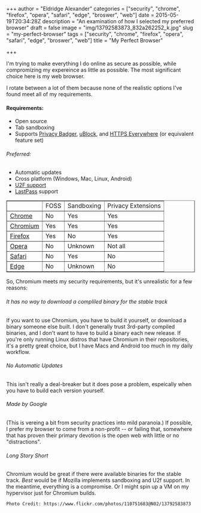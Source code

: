 +++
author = "Eldridge Alexander"
categories = ["security", "chrome", "firefox", "opera", "safari", "edge", "broswer", "web"]
date = 2015-05-19T20:34:28Z
description = "An examination of how I selected my preferred browser"
draft = false
image = "img/13792583873_832a262252_k.jpg"
slug = "my-perfect-browser"
tags = ["security", "chrome", "firefox", "opera", "safari", "edge", "broswer", "web"]
title = "My Perfect Browser"

+++

I'm trying to make everything I do online as secure as possible, while compromizing my expereince as little as possible. The most significant choice here is my web browser.

I rotate between a lot of them because none of the realistic options I've found meet all of my requirements.

#### Requirements:
* Open source
* Tab sandboxing
* Supports [Privacy Badger](https://www.eff.org/privacybadger), [uBlock](https://chrome.google.com/webstore/detail/ublock-origin/cjpalhdlnbpafiamejdnhcphjbkeiagm?hl=en), and [HTTPS Everywhere](https://www.eff.org/HTTPS-EVERYWHERE) (or equivalent feature set)

###### Preferred:
* Automatic updates
* Cross platform (Windows, Mac, Linux, Android)
* [U2F support](https://www.yubico.com/applications/fido/)
* [LastPass](https://lastpass.com/) support

<table border="1">
  <tr>
    <td></td>
    <td>FOSS</td>
    <td>Sandboxing</td>
    <td>Privacy Extensions</td>
  </tr>
  <tr>
    <td><a href="https://www.google.com/chrome/">Chrome</a></td>
    <td>No</td>
    <td>Yes</td>
    <td>Yes</td>
  </tr>
  <tr>
    <td><a href="https://www.chromium.org/">Chromium</a></td>
    <td>Yes</td>
    <td>Yes</td>
    <td>Yes</td>
  </tr>
  <tr>
    <td><a href="https://www.firefox.com">Firefox</a></td>
    <td>Yes</td>
    <td>No</td>
    <td>Yes<Yes/td>
  </tr>
  <tr>
    <td><a href="http://www.opera.com/">Opera</a></td>
    <td>No</td>
    <td>Unknown</td>
    <td>Not all</td>
  </tr>
  <tr>
    <td><a href="https://www.apple.com/safari/">Safari</a></td>
    <td>No</td>
    <td>Yes</td>
    <td>No</td>
  </tr>
  <tr>
    <td><a href="http://windows.microsoft.com/en-us/windows/preview-microsoft-edge-pc">Edge</a></td>
    <td>No</td>
    <td>Unknown</td>
    <td>No</td>
  </tr>
  </table>

So, Chromium meets my security requirements, but it's unrealistic for a few reasons:

###### It has no way to download a compliled binary for the stable track
If you want to use Chromium, you have to build it yourself, or download a binary someone else built. I don't generally trust 3rd-party compiled binaries, and I don't want to have to build a binary each new release. If you're only running Linux distros that have Chromium in their repositories, it's a pretty great choice, but I have Macs and Android too much in my daily workflow.

###### No Automatic Updates
This isn't really a deal-breaker but it does pose a problem, espeically when you have to build each version yourself.

###### Made by Google
(This is vereing a bit from security practices into mild paranoia.) If possible, I prefer my browser to come from a non-profit -- or failing that, somewhere that has proven their primary devotion is the open web with little or no "distractions".


###### Long Story Short
Chromium would be great if there were available binaries for the stable track. *Best* would be if Mozilla implements sandboxing and U2f support. In the meantime, everything is a compromise. Or I might spin up a VM on my hypervisor just for Chromium builds.

`Photo Credit: https://www.flickr.com/photos/110751683@N02/13792583873`
